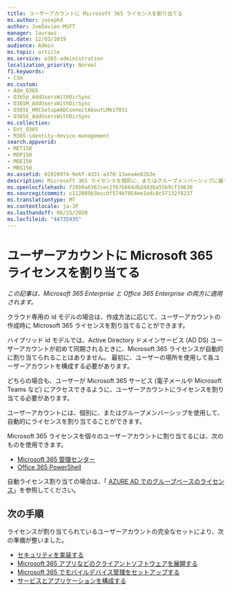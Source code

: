 ```yaml
---
title: ユーザーアカウントに Microsoft 365 ライセンスを割り当てる
ms.author: josephd
author: JoeDavies-MSFT
manager: laurawi
ms.date: 12/03/2019
audience: Admin
ms.topic: article
ms.service: o365-administration
localization_priority: Normal
f1.keywords:
- CSH
ms.custom:
- Adm_O365
- O365p_AddUsersWithDirSync
- O365M_AddUsersWithDirSync
- O365E_HRCSetupAADConnectAboutLM617031
- O365E_AddUsersWithDirSync
ms.collection:
- Ent_O365
- M365-identity-device-management
search.appverid:
- MET150
- MOP150
- MOE150
- MBS150
ms.assetid: 01920974-9e6f-4331-a370-13aea4e82b3e
description: Microsoft 365 ライセンスを個別に、またはグループメンバーシップに基づいてユーザーアカウントに割り当てる方法について説明します。
ms.openlocfilehash: f28b9a6367cec2f67b664db2d43ba55b9cf19638
ms.sourcegitcommit: c112869b3ecc0f574b7054ee1edc8c57132f8237
ms.translationtype: MT
ms.contentlocale: ja-JP
ms.lasthandoff: 06/15/2020
ms.locfileid: "44735935"
---
```

# <a name="assign-microsoft-365-licenses-to-user-accounts"></a>ユーザーアカウントに Microsoft 365 ライセンスを割り当てる

*この記事は、Microsoft 365 Enterprise と Office 365 Enterprise の両方に適用されます。*

クラウド専用の id モデルの場合は、作成方法に応じて、ユーザーアカウントの作成時に Microsoft 365 ライセンスを割り当てることができます。

ハイブリッド id モデルでは、Active Directory ドメインサービス (AD DS) ユーザーアカウントが初めて同期されるときに、Microsoft 365 ライセンスが自動的に割り当てられることはありません。 最初に、ユーザーの場所を使用して各ユーザーアカウントを構成する必要があります。

どちらの場合も、ユーザーが Microsoft 365 サービス (電子メールや Microsoft Teams など) にアクセスできるように、ユーザーアカウントにライセンスを割り当てる必要があります。

ユーザーアカウントには、個別に、またはグループメンバーシップを使用して、自動的にライセンスを割り当てることができます。

Microsoft 365 ライセンスを個々のユーザーアカウントに割り当てるには、次のものを使用できます。

- [Microsoft 365 管理センター](https://docs.microsoft.com/microsoft-365/admin/manage/assign-licenses-to-users)
- [Office 365 PowerShell](https://docs.microsoft.com/office365/enterprise/powershell/assign-licenses-to-user-accounts-with-office-365-powershell)

自動ライセンス割り当ての場合は、「 [AZURE AD でのグループベースのライセンス](https://docs.microsoft.com/azure/active-directory/fundamentals/active-directory-licensing-whatis-azure-portal)」を参照してください。

## <a name="next-steps"></a>次の手順

ライセンスが割り当てられているユーザーアカウントの完全なセットにより、次の準備が整いました。

- [セキュリティを実装する](https://docs.microsoft.com/microsoft-365/security/office-365-security/security-roadmap)
- [Microsoft 365 アプリなどのクライアントソフトウェアを展開する](https://docs.microsoft.com/DeployOffice/deployment-guide-microsoft-365-apps)
- [Microsoft 365 でモバイルデバイス管理をセットアップする](https://support.office.com/article/set-up-mobile-device-management-mdm-in-office-365-dd892318-bc44-4eb1-af00-9db5430be3cd)
- [サービスとアプリケーションを構成する](configure-services-and-applications.md)
